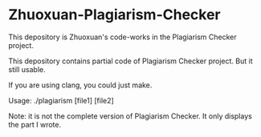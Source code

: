 # Zhuoxuan-Plagiarism-Checker
This depository is Zhuoxuan's code-works in the Plagiarism Checker project.

This depository contains partial code of Plagiarism Checker project. But it still usable.

If you are using clang, you could just make. 

Usage: ./plagiarism [file1] [file2]

Note: it is not the complete version of Plagiarism Checker. It only displays the part I wrote. 
